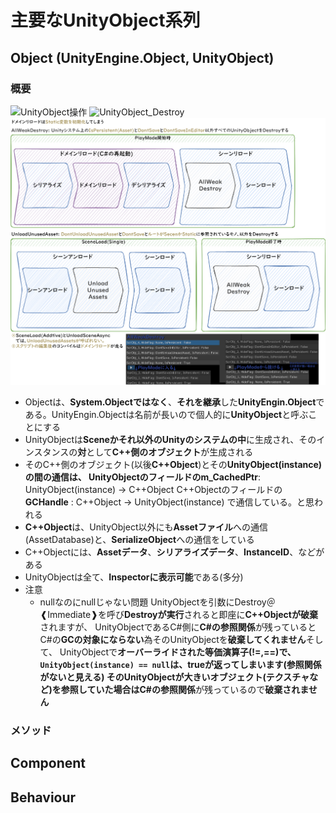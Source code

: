 # 主要なUnityObject系列

## Object (UnityEngine.Object, UnityObject)

### 概要

![UnityObject操作](\画像\UnityObject操作.drawio.png)
![UnityObject_Destroy](\画像\UnityObject_Destroy.drawio.png)
![ドメインリロード](画像\ドメインリロード.drawio.png)

- Objectは、**System.Objectではなく**、**それを継承**した**UnityEngin.Object**である。UnityEngin.Objectは名前が長いので個人的に**UnityObject**と呼ぶことにする
- UnityObjectは**Sceneかそれ以外のUnityのシステムの中**に生成され、そのインスタンスの**対**として**C++側のオブジェクト**が生成される
- そのC++側のオブジェクト(以後**C++Object**)とその**UnityObject(instance)**の間の通信は、
  UnityObjectのフィールドの**m_CachedPtr**: UnityObject(instance) -> C++Object
  C++Objectのフィールドの  **GCHandle**   : C++Object -> UnityObject(instance)
  で通信している。と思われる
- **C++Object**は、UnityObject以外にも**Assetファイル**への通信(AssetDatabase)と、**SerializeObject**への通信をしている
- C++Objectには、**Assetデータ**、**シリアライズデータ**、**InstanceID**、などがある
- UnityObjectは全て、**Inspectorに表示可能**である(多分)
- 注意
  - nullなのにnullじゃない問題
  UnityObjectを引数にDestroy＠❰Immediate❱を呼び**Destroyが実行**されると即座に**C++Objectが破棄**されますが、
  UnityObjectであるC#側に**C#の参照関係**が残っているとC#の**GCの対象にならない**為そのUnityObjectを**破棄してくれません**そして、
  UnityObjectで**オーバーライドされた等価演算子(!=,==)**で、`UnityObject(instance) == null`は、**true**が返ってしまいます(参照関係がないと見える)
  そのUnityObjectが大きいオブジェクト(テクスチャなど)を参照していた場合は**C#の参照関係**が残っているので**破棄されません**

### メソッド

## Component

## Behaviour

